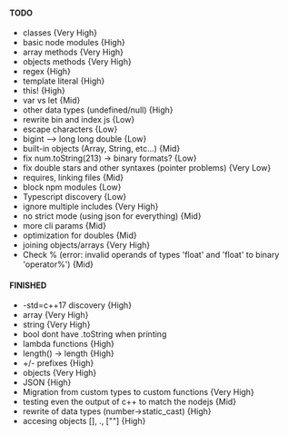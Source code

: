 #### TODO
- classes {Very High}
- basic node modules {High}
- array methods {Very High}
- objects methods {Very High}
- regex {High}
- template literal {High}
- this! {High}
- var vs let {Mid}
- other data types (undefined/null) {High}
- rewrite bin and index js {Low}
- escape characters {Low}
- bigint --> long long double {Low}
- built-in objects (Array, String, etc...) {Mid}
- fix num.toString(213) -> binary formats? {Low}
- fix double stars and other syntaxes (pointer problems) {Very Low}
- requires, linking files {Mid}
- block npm modules {Low}
- Typescript discovery {Low}
- ignore multiple includes {Very High}
- no strict mode (using json for everything) {Mid}
- more cli params {Mid}
- optimization for doubles {Mid}  
- joining objects/arrays {Very High}
- Check % (error: invalid operands of types 'float' and 'float' to binary 'operator%') {Mid}

#### FINISHED
- -std=c++17 discovery {High}
- array {Very High}
- string {Very High}
- bool dont have .toString when printing
- lambda functions {High}
- length() -> length {High}
- +/- prefixes {High}
- objects {Very High}
- JSON {High}
- Migration from custom types to custom functions {Very High}
- testing even the output of c++ to match the nodejs {Mid}
- rewrite of data types (number->static_cast<double>) {High}
- accesing objects [], ., [""] {High}
